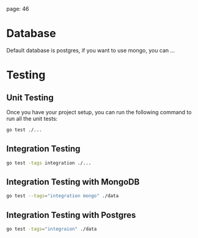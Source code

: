 page: 46


# Database
Default database is postgres, if you want to use mongo, you can ...

# Testing 
## Unit Testing
Once you have your project setup, you can run the following command to run all the unit tests:
```bash
go test ./...
```

## Integration Testing
```bash
go test -tags integration ./...
```

## Integration Testing with MongoDB
```bash
go test --tags="integration mongo" ./data
```

## Integration Testing with Postgres
```bash
go test -tags="integraion" ./data
```





